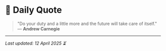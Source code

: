 # 📜 Daily Quote

> "Do your duty and a little more and the future will take care of itself."  
> — **Andrew Carnegie**

---

_Last updated: 12 April 2025 ⏳_
